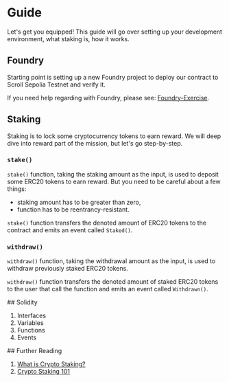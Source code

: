 # Guide

Let's get you equipped! This guide will go over setting up your development environment, what staking is, how it works.

## Foundry

Starting point is setting up a new Foundry project to deploy our contract to Scroll Sepolia Testnet and verify it.

If you need help regarding with Foundry, please see: [Foundry-Exercise](./Foundry-Exercise.md).

## Staking

Staking is to lock some cryptocurrency tokens to earn reward. We will deep dive into reward part of the mission, but let's go step-by-step.

### `stake()`

`stake()` function, taking the staking amount as the input, is used to deposit some ERC20 tokens to earn reward. But you need to be careful about a few things:
- staking amount has to be greater than zero,
- function has to be reentrancy-resistant.

`stake()` function transfers the denoted amount of ERC20 tokens to the contract and emits an event called `Staked()`.

### `withdraw()`

`withdraw()` function, taking the withdrawal amount as the input, is used to withdraw previously staked ERC20 tokens.

`withdraw()` function transfers the denoted amount of staked ERC20 tokens to the user that call the function and emits an event called `Withdrawn()`.

## Solidity

1. Interfaces
2. Variables
3. Functions
4. Events

## Further Reading

1. [What is Crypto Staking?](https://www.britannica.com/money/what-is-crypto-staking/)
2. [Crypto Staking 101](https://www.coindesk.com/learn/crypto-staking-101-what-is-staking/)